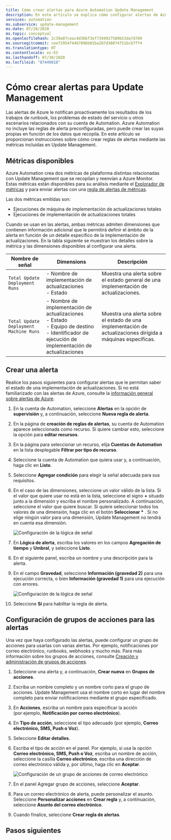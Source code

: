 ```yaml
---
title: Cómo crear alertas para Azure Automation Update Management
description: En este artículo se explica cómo configurar alertas de Azure para notificar el estado de las implementaciones o evaluaciones de las actualizaciones.
services: automation
ms.subservice: update-management
ms.date: 07/28/2020
ms.topic: conceptual
ms.openlocfilehash: 2c39a07ceac4d36bf3ef7394927589b53da7d789
ms.sourcegitcommit: cee72954f4467096b01ba287d30074751bcb7ff4
ms.translationtype: HT
ms.contentlocale: es-ES
ms.lasthandoff: 07/30/2020
ms.locfileid: "87449818"
---
```

# <a name="how-to-create-alerts-for-update-management"></a>Cómo crear alertas para Update Management

Las alertas de Azure le notifican proactivamente los resultados de los trabajos de runbook, los problemas de estado del servicio u otros escenarios relacionados con su cuenta de Automation. Azure Automation no incluye las reglas de alerta preconfiguradas, pero puede crear las suyas propias en función de los datos que recopila. En este artículo se proporcionan instrucciones sobre cómo crear reglas de alertas mediante las métricas incluidas en Update Management.

## <a name="available-metrics"></a>Métricas disponibles

Azure Automation crea dos métricas de plataforma distintas relacionadas con Update Management que se recopilan y reenvían a Azure Monitor. Estas métricas están disponibles para su análisis mediante el [Explorador de métricas](../../azure-monitor/platform/metrics-charts.md) y para enviar alertas con una [regla de alertas de métricas](../../azure-monitor/platform/alerts-metric.md).

Las dos métricas emitidas son:

* Ejecuciones de máquina de implementación de actualizaciones totales
* Ejecuciones de implementación de actualizaciones totales

Cuando se usan en las alertas, ambas métricas admiten dimensiones que contienen información adicional que le permitirá definir el ámbito de la alerta en función de un detalle específico de la implementación de actualizaciones. En la tabla siguiente se muestran los detalles sobre la métrica y las dimensiones disponibles al configurar una alerta.

|Nombre de señal|Dimensions|Descripción
|---|---|---|
|`Total Update Deployment Runs`|- Nombre de implementación de actualizaciones<br>- Estado | Muestra una alerta sobre el estado general de una implementación de actualizaciones.|
|`Total Update Deployment Machine Runs`|- Nombre de implementación de actualizaciones</br>- Estado</br>- Equipo de destino</br>- Identificador de ejecución de implementación de actualizaciones    |Muestra una alerta sobre el estado de una implementación de actualizaciones dirigida a máquinas específicas.|

## <a name="create-alert"></a>Crear una alerta

Realice los pasos siguientes para configurar alertas que le permitan saber el estado de una implementación de actualizaciones. Si no está familiarizado con las alertas de Azure, consulte la [información general sobre alertas de Azure](../../azure-monitor/platform/alerts-overview.md).

1. En la cuenta de Automation, seleccione **Alertas** en la opción de **supervisión** y, a continuación, seleccione **Nueva regla de alerta**.

2. En la página de **creación de reglas de alertas**, su cuenta de Automation aparece seleccionada como recurso. Si quiere cambiar esto, seleccione la opción para **editar recursos**.

3. En la página para seleccionar un recurso, elija **Cuentas de Automation** en la lista desplegable **Filtrar por tipo de recurso**.

4. Seleccione la cuenta de Automation que quiera usar y, a continuación, haga clic en **Listo**.

5. Seleccione **Agregar condición** para elegir la señal adecuada para sus requisitos.

6. En el caso de las dimensiones, seleccione un valor válido de la lista. Si el valor que quiere usar no está en la lista, seleccione el signo **\+** situado junto a la dimensión y escriba el nombre personalizado. A continuación, seleccione el valor que quiere buscar. Si quiere seleccionar todos los valores de una dimensión, haga clic en el botón **Seleccionar \*** . Si no elige ningún valor para una dimensión, Update Management no tendrá en cuenta esa dimensión.

    ![Configuración de la lógica de señal](./media/update-mgmt-manage-updates-for-vm/signal-logic.png)

7. En **Lógica de alerta**, escriba los valores en los campos **Agregación de tiempo** y **Umbral**, y seleccione **Listo**.

8. En el siguiente panel, escriba un nombre y una descripción para la alerta.

9. En el campo **Gravedad**, seleccione **Información (gravedad 2)** para una ejecución correcta, o bien **Información (gravedad 1)** para una ejecución con errores.

    ![Configuración de la lógica de señal](./media/update-mgmt-manage-updates-for-vm/define-alert-details.png)

10. Seleccione **Sí** para habilitar la regla de alerta.

## <a name="configure-action-groups-for-your-alerts"></a>Configuración de grupos de acciones para las alertas

Una vez que haya configurado las alertas, puede configurar un grupo de acciones para usarlas con varias alertas. Por ejemplo, notificaciones por correo electrónico, runbooks, webhooks y mucho más. Para más información sobre los grupos de acciones, consulte [Creación y administración de grupos de acciones](../../azure-monitor/platform/action-groups.md).

1. Seleccione una alerta y, a continuación, **Crear nueva** en **Grupos de acciones**.

2. Escriba un nombre completo y un nombre corto para el grupo de acciones. Update Management usa el nombre corto en lugar del nombre completo para enviar notificaciones mediante el grupo especificado.

3. En **Acciones**, escriba un nombre para especificar la acción (por ejemplo, **Notificación por correo electrónico**).

4. En **Tipo de acción**, seleccione el tipo adecuado (por ejemplo, **Correo electrónico, SMS, Push o Voz**).

5. Seleccione **Editar detalles**.

6. Escriba el tipo de acción en el panel. Por ejemplo, si usa la opción **Correo electrónico, SMS, Push o Voz**, escriba un nombre de acción, seleccione la casilla **Correo electrónico**, escriba una dirección de correo electrónico válida y, por último, haga clic en **Aceptar**.

    ![Configuración de un grupo de acciones de correo electrónico](./media/update-mgmt-manage-updates-for-vm/configure-email-action-group.png)

7. En el panel Agregar grupo de acciones, seleccione **Aceptar**.

8. Para un correo electrónico de alerta, puede personalizar el asunto. Seleccione **Personalizar acciones** en **Crear regla** y, a continuación, seleccione **Asunto del correo electrónico**.

9. Cuando finalice, seleccione **Crear regla de alertas**.

## <a name="next-steps"></a>Pasos siguientes


